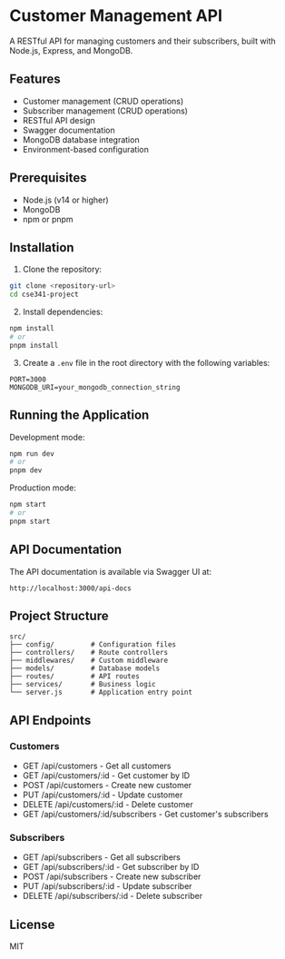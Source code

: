 # Customer Management API

A RESTful API for managing customers and their subscribers, built with Node.js, Express, and MongoDB.

## Features

- Customer management (CRUD operations)
- Subscriber management (CRUD operations)
- RESTful API design
- Swagger documentation
- MongoDB database integration
- Environment-based configuration

## Prerequisites

- Node.js (v14 or higher)
- MongoDB
- npm or pnpm

## Installation

1. Clone the repository:
```bash
git clone <repository-url>
cd cse341-project
```

2. Install dependencies:
```bash
npm install
# or
pnpm install
```

3. Create a `.env` file in the root directory with the following variables:
```env
PORT=3000
MONGODB_URI=your_mongodb_connection_string
```

## Running the Application

Development mode:
```bash
npm run dev
# or
pnpm dev
```

Production mode:
```bash
npm start
# or
pnpm start
```

## API Documentation

The API documentation is available via Swagger UI at:
```
http://localhost:3000/api-docs
```

## Project Structure

```
src/
├── config/         # Configuration files
├── controllers/    # Route controllers
├── middlewares/    # Custom middleware
├── models/         # Database models
├── routes/         # API routes
├── services/       # Business logic
└── server.js       # Application entry point
```

## API Endpoints

### Customers
- GET /api/customers - Get all customers
- GET /api/customers/:id - Get customer by ID
- POST /api/customers - Create new customer
- PUT /api/customers/:id - Update customer
- DELETE /api/customers/:id - Delete customer
- GET /api/customers/:id/subscribers - Get customer's subscribers

### Subscribers
- GET /api/subscribers - Get all subscribers
- GET /api/subscribers/:id - Get subscriber by ID
- POST /api/subscribers - Create new subscriber
- PUT /api/subscribers/:id - Update subscriber
- DELETE /api/subscribers/:id - Delete subscriber

## License

MIT 